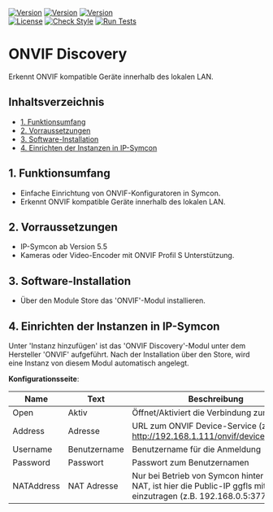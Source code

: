 [![Version](https://img.shields.io/badge/Symcon-PHPModul-red.svg)](https://www.symcon.de/service/dokumentation/entwicklerbereich/sdk-tools/sdk-php/)
[![Version](https://img.shields.io/badge/Modul%20Version-1.00-blue.svg)]()
[![Version](https://img.shields.io/badge/Symcon%20Version-5.5%20%3E-green.svg)](https://www.symcon.de/forum/threads/30857-IP-Symcon-5-3-%28Stable%29-Changelog)  
[![License](https://img.shields.io/badge/License-CC%20BY--NC--SA%204.0-green.svg)](https://creativecommons.org/licenses/by-nc-sa/4.0/)
[![Check Style](https://github.com/Nall-chan/ONVIF/workflows/Check%20Style/badge.svg)](https://github.com/Nall-chan/ONVIF/actions) [![Run Tests](https://github.com/Nall-chan/ONVIF/workflows/Run%20Tests/badge.svg)](https://github.com/Nall-chan/ONVIF/actions)  

# ONVIF Discovery
Erkennt ONVIF kompatible Geräte innerhalb des lokalen LAN.  

## Inhaltsverzeichnis <!-- omit in toc -->

- [1. Funktionsumfang](#1-funktionsumfang)
- [2. Vorraussetzungen](#2-vorraussetzungen)
- [3. Software-Installation](#3-software-installation)
- [4. Einrichten der Instanzen in IP-Symcon](#4-einrichten-der-instanzen-in-ip-symcon)

## 1. Funktionsumfang

  * Einfache Einrichtung von ONVIF-Konfiguratoren in Symcon.  
  * Erkennt ONVIF kompatible Geräte innerhalb des lokalen LAN.  

## 2. Vorraussetzungen

* IP-Symcon ab Version 5.5   
* Kameras oder Video-Encoder mit ONVIF Profil S Unterstützung.  

## 3. Software-Installation

* Über den Module Store das 'ONVIF'-Modul installieren.

## 4. Einrichten der Instanzen in IP-Symcon

 Unter 'Instanz hinzufügen' ist das 'ONVIF Discovery'-Modul unter dem Hersteller 'ONVIF' aufgeführt.
 Nach der Installation über den Store, wird eine Instanz von diesem Modul automatisch angelegt.  

 __Konfigurationsseite__:

| Name       | Text         | Beschreibung                                                                                                            |
| ---------- | ------------ | ----------------------------------------------------------------------------------------------------------------------- |
| Open       | Aktiv        | Öffnet/Aktiviert die Verbindung zum Gerät.                                                                              |
| Address    | Adresse      | URL zum ONVIF Device-Service (z.B. http://192.168.1.111/onvif/device_service)                                           |
| Username   | Benutzername | Benutzername für die Anmeldung                                                                                          |
| Password   | Passwort     | Passwort zum Benutzernamen                                                                                              |
| NATAddress | NAT Adresse  | Nur bei Betrieb von Symcon hinter einem NAT, ist hier die Public-IP ggfls mit :Port einzutragen (z.B. 192.168.0.5:3777) |